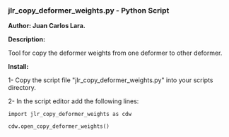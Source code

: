 
### jlr_copy_deformer_weights.py - Python Script
**Author: Juan Carlos Lara.**

**Description:**

Tool for copy the deformer weights from one deformer to other deformer.

**Install:**

1- Copy the script file "jlr_copy_deformer_weights.py" into your scripts directory.

2- In the script editor add the following lines:

    import jlr_copy_deformer_weights as cdw
    
    cdw.open_copy_deformer_weights()